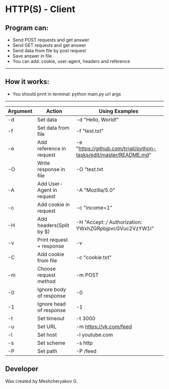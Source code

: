 
# HTTP(S) - Client 

## Program can:
* Send POST requests and get answer
* Send GET requests and get answer
* Send data from file by post request
* Save answer in file
* You can add: cookie, user-agent, headers and reference 
-----------------------------------------------------------------------------------------------------------------------------------  
## How it works:
* You should print in terminal: python main.py url args
-----------------------------------------------------------------------------------------------------------------------------------

| Argument |                 Action              |                               Using Examples                     | 
|----------|-------------------------------------|------------------------------------------------------------------|
|    -d    |            Set data                 | -d "Hello, World!"                                               |
|    -f    |         Set data from file          | -f "test.txt"                                                    |
|    -e    |       Add reference in request      | -e "https://github.com/trrail/python-tasks/edit/master/README.md"|
|    -O    |         Write response in file      | -O "test.txt                                                     |
|    -A    |       Add User-Agent in request     | -A "Mozilla/5.0"                                                 |
|    -c    |         Add cookie in request       | -c "income=1"                                                    |
|    -H    |         Add headers(Split by $)     | -H "Accept: */* Authorization: YWxhZGRpbjpvcGVuc2VzYW1l"         |                            
|    -v    |        Print request + response     | -v                                                               |
|    -C    |         Add cookie from file        | -c "cookie.txt"                                                  |
|    -m    |         Choose request method       | -m POST|PUNCH|CONNECT|DELETE|OPTION|PUT| etc                     |
|    -0    |         Ignore body of response     | -0                                                               |
|    -1    |         Ignore head of response     | -1                                                               |
|    -t    |            Set timeout              | -t 3000                                                          |
|    -u    |              Set URL                | -m https://vk.com/feed                                           |
|    -l    |              Set host               | -l youtube.com                                                   |
|    -s    |             Set scheme              | -s http                                                          |
|    -P    |              Set path               | -P /feed                                                         |

## Developer
  Was created by Meshcheryakov G.

